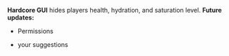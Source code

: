 **Hardcore GUI** hides players  health, hydration, and saturation level.
**Future updates:**

- Permissions

- your suggestions